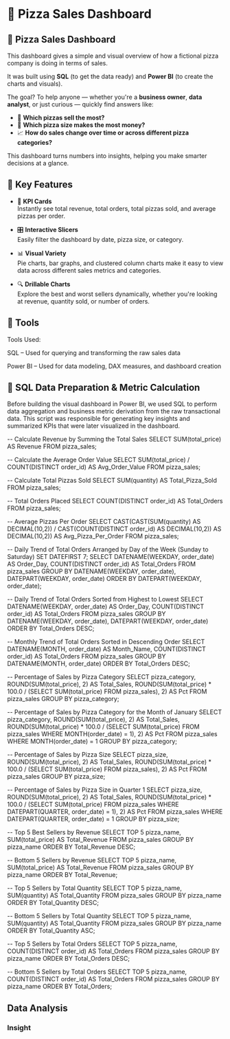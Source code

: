 # 🍕 Pizza Sales Dashboard


## 📍 Pizza Sales Dashboard

This dashboard gives a simple and visual overview of how a fictional pizza company is doing in terms of sales.

It was built using **SQL** (to get the data ready) and **Power BI** (to create the charts and visuals).

The goal? To help anyone — whether you're a **business owner**, **data analyst**, or just curious — quickly find answers like:

- 🍕 **Which pizzas sell the most?**
- 📏 **Which pizza size makes the most money?**
- 📈 **How do sales change over time or across different pizza categories?**

This dashboard turns numbers into insights, helping you make smarter decisions at a glance.



## 🌟 Key Features

- 🧾 **KPI Cards**  
  Instantly see total revenue, total orders, total pizzas sold, and average pizzas per order.

- 🎛️ **Interactive Slicers**  
  Easily filter the dashboard by date, pizza size, or category.

- 📊 **Visual Variety**  
  Pie charts, bar graphs, and clustered column charts make it easy to view data across different sales metrics and categories.

- 🔍 **Drillable Charts**  
  Explore the best and worst sellers dynamically, whether you're looking at revenue, quantity sold, or number of orders.



## 🧰 Tools

Tools Used:

SQL – Used for querying and transforming the raw sales data

Power BI – Used for data modeling, DAX measures, and dashboard creation



## 🧮 SQL Data Preparation & Metric Calculation


Before building the visual dashboard in Power BI, we used SQL to perform data aggregation and business metric derivation from the raw transactional data. This script was responsible for generating key insights and summarized KPIs that were later visualized in the dashboard.

-- Calculate Revenue by Summing the Total Sales
SELECT SUM(total_price) AS Revenue
FROM pizza_sales;

-- Calculate the Average Order Value
SELECT SUM(total_price) / COUNT(DISTINCT order_id) AS Avg_Order_Value
FROM pizza_sales;

-- Calculate Total Pizzas Sold
SELECT SUM(quantity) AS Total_Pizza_Sold
FROM pizza_sales;

-- Total Orders Placed
SELECT COUNT(DISTINCT order_id) AS Total_Orders
FROM pizza_sales;

-- Average Pizzas Per Order
SELECT CAST(CAST(SUM(quantity) AS DECIMAL(10,2)) / CAST(COUNT(DISTINCT order_id) AS DECIMAL(10,2)) AS DECIMAL(10,2)) AS Avg_Pizza_Per_Order
FROM pizza_sales;

-- Daily Trend of Total Orders Arranged by Day of the Week (Sunday to Saturday)
SET DATEFIRST 7;
SELECT 
    DATENAME(WEEKDAY, order_date) AS Order_Day,
    COUNT(DISTINCT order_id) AS Total_Orders
FROM pizza_sales
GROUP BY DATENAME(WEEKDAY, order_date), DATEPART(WEEKDAY, order_date)
ORDER BY DATEPART(WEEKDAY, order_date);

-- Daily Trend of Total Orders Sorted from Highest to Lowest
SELECT 
    DATENAME(WEEKDAY, order_date) AS Order_Day,
    COUNT(DISTINCT order_id) AS Total_Orders
FROM pizza_sales
GROUP BY DATENAME(WEEKDAY, order_date), DATEPART(WEEKDAY, order_date)
ORDER BY Total_Orders DESC;

-- Monthly Trend of Total Orders Sorted in Descending Order
SELECT 
    DATENAME(MONTH, order_date) AS Month_Name,
    COUNT(DISTINCT order_id) AS Total_Orders
FROM pizza_sales
GROUP BY DATENAME(MONTH, order_date)
ORDER BY Total_Orders DESC;

-- Percentage of Sales by Pizza Category
SELECT 
    pizza_category, 
    ROUND(SUM(total_price), 2) AS Total_Sales, 
    ROUND(SUM(total_price) * 100.0 / (SELECT SUM(total_price) FROM pizza_sales), 2) AS Pct
FROM pizza_sales
GROUP BY pizza_category;

-- Percentage of Sales by Pizza Category for the Month of January
SELECT 
    pizza_category, 
    ROUND(SUM(total_price), 2) AS Total_Sales, 
    ROUND(SUM(total_price) * 100.0 / 
         (SELECT SUM(total_price) FROM pizza_sales WHERE MONTH(order_date) = 1), 2) AS Pct
FROM pizza_sales
WHERE MONTH(order_date) = 1
GROUP BY pizza_category;

-- Percentage of Sales by Pizza Size
SELECT 
    pizza_size, 
    ROUND(SUM(total_price), 2) AS Total_Sales, 
    ROUND(SUM(total_price) * 100.0 / (SELECT SUM(total_price) FROM pizza_sales), 2) AS Pct
FROM pizza_sales
GROUP BY pizza_size;

-- Percentage of Sales by Pizza Size in Quarter 1
SELECT 
    pizza_size, 
    ROUND(SUM(total_price), 2) AS Total_Sales, 
    ROUND(SUM(total_price) * 100.0 / 
         (SELECT SUM(total_price) FROM pizza_sales WHERE DATEPART(QUARTER, order_date) = 1), 2) AS Pct
FROM pizza_sales
WHERE DATEPART(QUARTER, order_date) = 1
GROUP BY pizza_size;

-- Top 5 Best Sellers by Revenue
SELECT TOP 5 pizza_name,
    SUM(total_price) AS Total_Revenue
FROM pizza_sales
GROUP BY pizza_name
ORDER BY Total_Revenue DESC;

-- Bottom 5 Sellers by Revenue
SELECT TOP 5 pizza_name, 
    SUM(total_price) AS Total_Revenue 
FROM pizza_sales
GROUP BY pizza_name
ORDER BY Total_Revenue;

-- Top 5 Sellers by Total Quantity
SELECT TOP 5 pizza_name, 
    SUM(quantity) AS Total_Quantity 
FROM pizza_sales
GROUP BY pizza_name
ORDER BY Total_Quantity DESC;

-- Bottom 5 Sellers by Total Quantity
SELECT TOP 5 pizza_name, 
    SUM(quantity) AS Total_Quantity 
FROM pizza_sales
GROUP BY pizza_name
ORDER BY Total_Quantity ASC;

-- Top 5 Sellers by Total Orders
SELECT TOP 5 pizza_name, 
    COUNT(DISTINCT order_id) AS Total_Orders 
FROM pizza_sales
GROUP BY pizza_name
ORDER BY Total_Orders DESC;

-- Bottom 5 Sellers by Total Orders
SELECT TOP 5 pizza_name, 
    COUNT(DISTINCT order_id) AS Total_Orders 
FROM pizza_sales
GROUP BY pizza_name
ORDER BY Total_Orders;


## Data Analysis

### Insight

